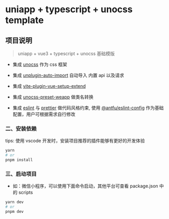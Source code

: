 # uniapp + typescript + unocss template

## 项目说明

> uniapp + vue3 + typescript + unocss 基础模版

- 集成 [unocss](https://github.com/unocss/unocss) 作为 css 框架

- 集成 [unplugin-auto-import](https://github.com/antfu/unplugin-auto-import) 自动导入 内置 api 以及请求

- 集成 [vite-plugin-vue-setup-extend](https://github.com/vbenjs/vite-plugin-vue-setup-extend)

- 集成 [unocss-preset-weapp](https://github.com/MellowCo/unocss-preset-weapp) 做类名转换

- 集成 [eslint](https://eslint.org) 与 [prettier](https://prettier.io) 做代码风格约束, 使用 [@antfu/eslint-config](https://github.com/antfu/eslint-config) 作为基础配置，用户可根据需求自行修改

### 二、安装依赖

tips: 使用 vscode 开发时，安装项目推荐的插件能够有更好的开发体验

```sh
yarn
# or
pnpm install
```

### 三、启动项目

- 如：微信小程序，可以使用下面命令启动，其他平台可查看 package.json 中的 scripts

```sh
yarn dev
# or
pnpm dev
```
